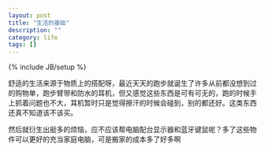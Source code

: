 ```yaml
---
layout: post
title: "生活的基础"
description: ""
category: life 
tags: []
---
```

{% include JB/setup %}

舒适的生活来源于物质上的搭配呀，最近天天的跑步就诞生了许多从前都没想到过的购物单，跑步臂带和防水的耳机，但又感觉这些东西是可有可无的，跑的时候手上抓着问题也不大，耳机暂时只是觉得擦汗的时候会碰到，别的都还好。这类东西还真不知道该不该买。

然后就衍生出挺多的烦恼，应不应该帮电脑配台显示器和蓝牙键鼠呢？多了这些物件可以更好的充当家庭电脑，可是搬家的成本多了好多啊
